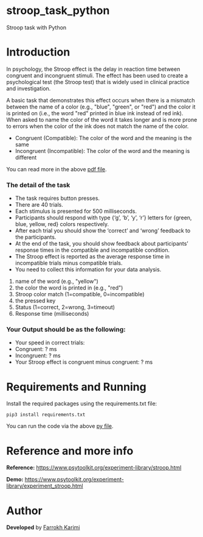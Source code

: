 # stroop_task_python
Stroop task with Python

# Introduction
In psychology, the Stroop effect is the delay in reaction time between congruent and
incongruent stimuli. The effect has been used to create a psychological test (the Stroop test) that
is widely used in clinical practice and investigation.

A basic task that demonstrates this effect occurs when there is a mismatch between the name of a
color (e.g., "blue", "green", or "red") and the color it is printed on (i.e., the word "red" printed in
blue ink instead of red ink). When asked to name the color of the word it takes longer and is
more prone to errors when the color of the ink does not match the name of the color.

- Congruent (Compatible): The color of the word and the meaning is the same
- Incongruent (Incompatible): The color of the word and the meaning is different

You can read more in the above [pdf file](./stroop_task.pdf).

### The detail of the task
- The task requires button presses.
- There are 40 trials.
- Each stimulus is presented for 500 milliseconds.
- Participants should respond with type {‘g’, ‘b’, ‘y’, ‘r’} letters for {green, blue, yellow, red} colors respectively.
- After each trial you should show the ‘correct’ and ‘wrong’ feedback to the participants.
- At the end of the task, you should show feedback about participants’ response times in the compatible and incompatible condition.
- The Stroop effect is reported as the average response time in incompatible trials minus compatible trials.
- You need to collect this information for your data analysis.
1. name of the word (e.g., "yellow")
2. the color the word is printed in (e.g., "red")
3. Stroop color match (1=compatible, 0=incompatible)
4. the pressed key
5. Status (1=correct, 2=wrong, 3=timeout)
6. Response time (milliseconds)

### Your Output should be as the following:
- Your speed in correct trials:
- Congruent: ? ms
- Incongruent: ? ms
- Your Stroop effect is congruent minus congruent: ? ms

# Requirements and Running
Install the required packages using the requirements.txt file:
```
pip3 install requirements.txt
```
You can run the code via the above [py file](./stroop_task.py).

# Reference and more info

**Reference:**
https://www.psytoolkit.org/experiment-library/stroop.html

**Demo:**
https://www.psytoolkit.org/experiment-library/experiment_stroop.html

# Author

**Developed** by [Farrokh Karimi](https://farrokhkarimi.github.io/)
